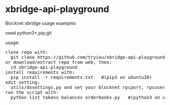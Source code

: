 # xbridge-api-playground
Blocknet xbridge usage examples

need python3+,pip,git

usage:
<pre>
clone repo with:
  git clone https://github.com/tryiou/xbridge-api-playground.git
or download/extract repo from web, then:
  cd xbridge-api-playground
install requirements with:
  pip install -r requirements.txt   #(pip3 on ubuntu20)
edit setting:
  utils/dxsettings.py and set your blocknet rpcport, rpcuser, rpcpassword
run the script with:
  python list_tokens_balances_orderbooks.py   #(python3 on ubuntu20)
</pre>
